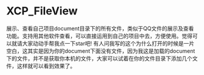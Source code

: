 # XCP_FileView
展示、查看自己项目document目录下的所有文件，类似于QQ文件的展示及查看功能。支持用其他软件查看，可以直接运用到自己的项目中去，方便使用。觉得可以就请大家动动手帮我点一下star吧!
有人问我写的这个为什么打开的时候是一片空白，这其实是因为你的document下面没有文件，因为我这是加载的document下的文件，并不是获取你本机的文件，大家可以试着在你的文件目录下添加几个文件，这样就可以看到效果了。
